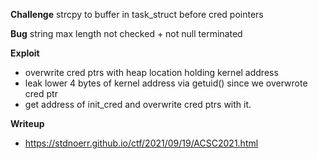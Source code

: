 
**Challenge**
strcpy to buffer in task_struct before cred pointers

**Bug**
string max length not checked + not null terminated

**Exploit**
* overwrite cred ptrs with heap location holding kernel address
* leak lower 4 bytes of kernel address via getuid() since we overwrote cred
ptr
* get address of init_cred and overwrite cred ptrs with it.

**Writeup**
* https://stdnoerr.github.io/ctf/2021/09/19/ACSC2021.html

